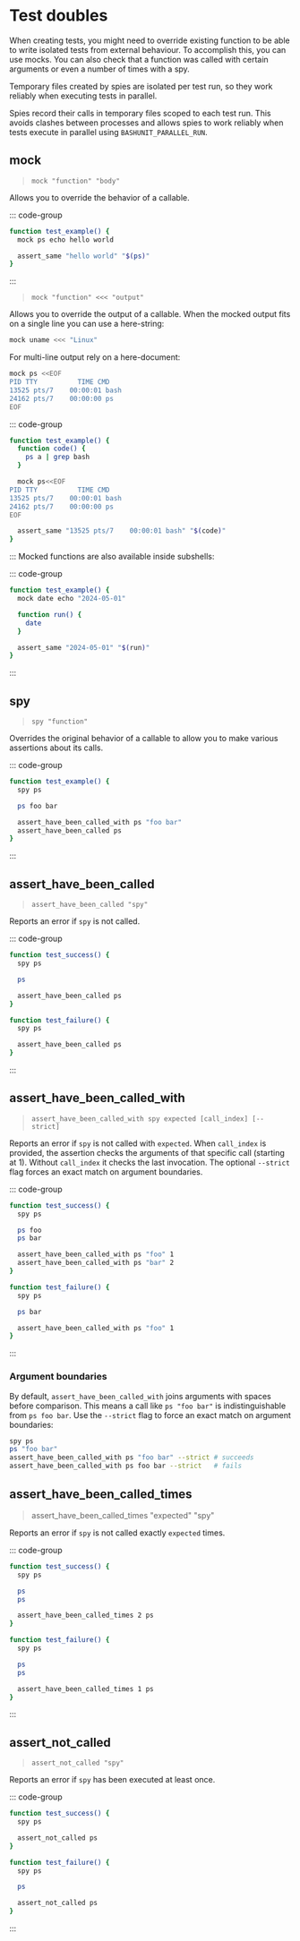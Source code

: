 # Test doubles

When creating tests, you might need to override existing function to be able to write isolated tests from external behaviour. To accomplish this, you can use mocks. You can also check that a function was called with certain arguments or even a number of times with a spy.

Temporary files created by spies are isolated per test run, so they work reliably when executing tests in parallel.

Spies record their calls in temporary files scoped to each test run.
This avoids clashes between processes and allows spies to work reliably when tests execute in parallel using `BASHUNIT_PARALLEL_RUN`.

## mock
> `mock "function" "body"`

Allows you to override the behavior of a callable.

::: code-group
```bash [Example]
function test_example() {
  mock ps echo hello world

  assert_same "hello world" "$(ps)"
}
```
:::

> `mock "function" <<< "output"`

Allows you to override the output of a callable. When the mocked output fits on
a single line you can use a here-string:

```bash
mock uname <<< "Linux"
```

For multi-line output rely on a here-document:

```bash
mock ps <<EOF
PID TTY          TIME CMD
13525 pts/7    00:00:01 bash
24162 pts/7    00:00:00 ps
EOF
```

::: code-group
```bash [Example]
function test_example() {
  function code() {
    ps a | grep bash
  }

  mock ps<<EOF
PID TTY          TIME CMD
13525 pts/7    00:00:01 bash
24162 pts/7    00:00:00 ps
EOF

  assert_same "13525 pts/7    00:00:01 bash" "$(code)"
}
```

:::
Mocked functions are also available inside subshells:

::: code-group
```bash [Example]
function test_example() {
  mock date echo "2024-05-01"

  function run() {
    date
  }

  assert_same "2024-05-01" "$(run)"
}
```
:::

## spy
> `spy "function"`

Overrides the original behavior of a callable to allow you to make various assertions about its calls.

::: code-group
```bash [Example]
function test_example() {
  spy ps

  ps foo bar

  assert_have_been_called_with ps "foo bar"
  assert_have_been_called ps
}
```
:::

## assert_have_been_called
> `assert_have_been_called "spy"`

Reports an error if `spy` is not called.

::: code-group
```bash [Example]
function test_success() {
  spy ps

  ps

  assert_have_been_called ps
}

function test_failure() {
  spy ps

  assert_have_been_called ps
}
```
:::

## assert_have_been_called_with
> `assert_have_been_called_with spy expected [call_index] [--strict]`

Reports an error if `spy` is not called with `expected`. When `call_index` is
provided, the assertion checks the arguments of that specific call (starting at
1). Without `call_index` it checks the last invocation. The optional `--strict`
flag forces an exact match on argument boundaries.

::: code-group
```bash [Example]
function test_success() {
  spy ps

  ps foo
  ps bar

  assert_have_been_called_with ps "foo" 1
  assert_have_been_called_with ps "bar" 2
}

function test_failure() {
  spy ps

  ps bar

  assert_have_been_called_with ps "foo" 1
}
```
:::

### Argument boundaries

By default, `assert_have_been_called_with` joins arguments with spaces before comparison. This means a call like `ps "foo bar"` is indistinguishable from `ps foo bar`. Use the `--strict` flag to force an exact match on argument boundaries:

```bash
spy ps
ps "foo bar"
assert_have_been_called_with ps "foo bar" --strict # succeeds
assert_have_been_called_with ps foo bar --strict   # fails
```

## assert_have_been_called_times
> assert_have_been_called_times "expected" "spy"

Reports an error if `spy` is not called exactly `expected` times.

::: code-group
```bash [Example]
function test_success() {
  spy ps

  ps
  ps

  assert_have_been_called_times 2 ps
}

function test_failure() {
  spy ps

  ps
  ps

  assert_have_been_called_times 1 ps
}
```
:::

## assert_not_called
> `assert_not_called "spy"`

Reports an error if `spy` has been executed at least once.

::: code-group
```bash [Example]
function test_success() {
  spy ps

  assert_not_called ps
}

function test_failure() {
  spy ps

  ps

  assert_not_called ps
}
```
:::
